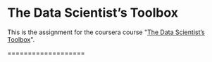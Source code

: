 # The Data Scientist’s Toolbox

This is the assignment for the coursera course "[The Data Scientist’s Toolbox](https://class.coursera.org/datascitoolbox-009)".

===================
